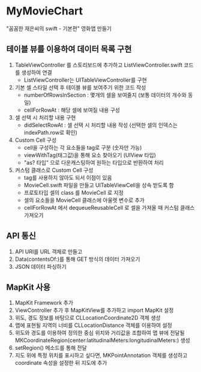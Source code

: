 # MyMovieChart
"꼼꼼한 재은씨의 swift - 기본편" 영화앱 만들기

## 테이블 뷰를 이용하여 데이터 목록 구현
1. TableViewController 를 스토리보드에 추가하고 ListViewController.swift 코드를 생성하여 연결
    - ListViewController는 UITableViewController를 구현
2. 기본 셀 스타일 선택 후 테이블 뷰를 보여주기 위한 코드 작성
    - numberOfRowsInSection : 몇개의 셀을 보여줄지 (보통 데이터의 개수와 동일)
    - cellForRowAt : 해당 셀에 보여질 내용 구성
3. 셀 선택 시 처리할 내용 구현
    - didSelectRowAt : 셀 선택 시 처리할 내용 작성 (선택한 셀의 인덱스는 indexPath.row로 확인)
4. Custom Cell 구성
    - cell을 구성하는 각 요소들을 tag로 구분 (숫자만 가능)
    - viewWithTag(태그값)을 통해 요소 찾아오기 (UIView 타입)
    - "as? 타입" 으로 다운캐스팅하여 원하는 타입으로 반환하여 처리
5. 커스텀 클래스로 Custom Cell 구성
    - tag를 사용하지 않아도 되서 이점이 있음
    - MovieCell.swift 파일을 만들고 UITableViewCell을 상속 받도록 함
    - 프로토타입 셀의 class 를 MovieCell 로 지정
    - 셀의 요소들을 MovieCell 클래스에 아울렛 변수로 추가
    - cellForRowAt 에서 dequeueReusableCell 로 셀을 가져올 때 커스텀 클래스 가져오기
    
## API 통신
1. API URI를 URL 객체로 만들고
2. Data(contentsOf:)를 통해 GET 방식의 데이터 가져오기
3. JSON 데이터 파싱하기

## MapKit 사용
1. MapKit Framework 추가
2. ViewController 추가 후 MapKitView를 추가하고 import MapKit 설정
3. 위도, 경도 정보를 바탕으로 CLLocationCoordinate2D 객체 생성
4. 맵에 표현될 지역의 너비를 CLLocationDistance 객체를 이용하여 설정
5. 위도와 경도를 이용하여 정의한 중심 위치와 거리값을 조합하여 맵 뷰에 전달될 MKCoordinateRegion(center:latitudinalMeters:longitudinalMeters:) 생성
6. setRegion() 메소드를 통해 전달
7. 지도 위에 특정 위치를 표시하고 싶다면, MKPointAnnotation 객체를 생성하고 coordinate 속성을 설정한 뒤 지도에 추가

